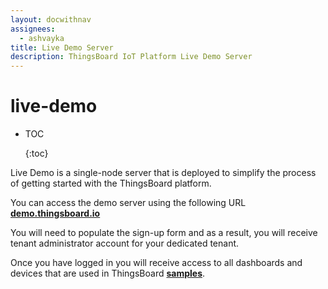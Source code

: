 ```yaml
---
layout: docwithnav
assignees:
  - ashvayka
title: Live Demo Server
description: ThingsBoard IoT Platform Live Demo Server
---
```


# live-demo

* TOC

  {:toc}

Live Demo is a single-node server that is deployed to simplify the process of getting started with the ThingsBoard platform.

You can access the demo server using the following URL [**demo.thingsboard.io**](https://demo.thingsboard.io/signup)

You will need to populate the sign-up form and as a result, you will receive tenant administrator account for your dedicated tenant.

Once you have logged in you will receive access to all dashboards and devices that are used in ThingsBoard [**samples**](https://github.com/caoyingde/thingsboard.github.io/tree/9437083b88083a9b2563248432cbbe460867fbaf/docs/samples/README.md).

